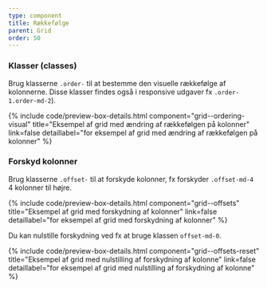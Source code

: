 ```yaml
---
type: component
title: Rækkefølge
parent: Grid
order: 50
---
```

### Klasser (classes)

Brug klasserne `.order-` til at bestemme den visuelle rækkefølge af kolonnerne. Disse klasser findes også i responsive udgaver fx `.order-1.order-md-2`).

{% include code/preview-box-details.html component="grid--ordering-visual" title="Eksempel af grid med ændring af rækkefølgen på kolonner" link=false detaillabel="for eksempel af grid med ændring af rækkefølgen på kolonner" %}

### Forskyd kolonner

Brug klasserne `.offset-` til at forskyde kolonner, fx forskyder `.offset-md-4` 4 kolonner til højre.

{% include code/preview-box-details.html component="grid--offsets" title="Eksempel af grid med forskydning af kolonner" link=false detaillabel="for eksempel af grid med forskydning af kolonner" %}

Du kan nulstille forskydning ved fx at bruge klassen `offset-md-0`.

{% include code/preview-box-details.html component="grid--offsets-reset" title="Eksempel af grid med nulstilling af forskydning af kolonne" link=false detaillabel="for eksempel af grid med nulstilling af forskydning af kolonne" %}

